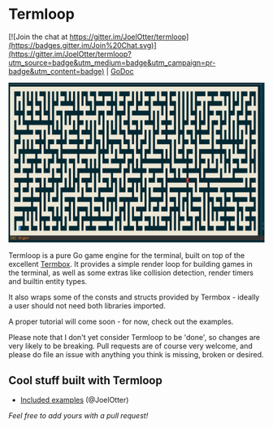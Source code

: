 # Termloop

[![Join the chat at https://gitter.im/JoelOtter/termloop](https://badges.gitter.im/Join%20Chat.svg)](https://gitter.im/JoelOtter/termloop?utm_source=badge&utm_medium=badge&utm_campaign=pr-badge&utm_content=badge) | [GoDoc](http://godoc.org/github.com/JoelOtter/termloop)

![](_examples/images/maze.png)

Termloop is a pure Go game engine for the terminal, built on top of the excellent [Termbox](https://github.com/nsf/termbox-go). It provides a simple render loop for building games in the terminal, as well as some extras like collision detection, render timers and builtin entity types.

It also wraps some of the consts and structs provided by Termbox - ideally a user should not need both libraries imported.

A proper tutorial will come soon - for now, check out the examples.

Please note that I don't yet consider Termloop to be 'done', so changes are very likely to be breaking. Pull requests are of course very welcome, and please do file an issue with anything you think is missing, broken or desired.

## Cool stuff built with Termloop

- [Included examples](https://github.com/JoelOtter/termloop/tree/master/_examples) (@JoelOtter)

_Feel free to add yours with a pull request!_
